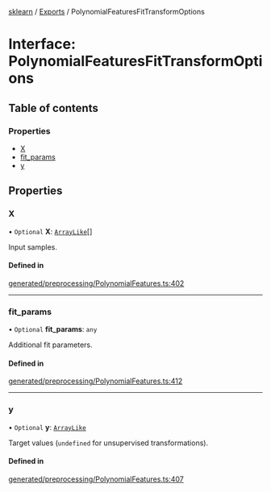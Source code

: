 [sklearn](../readme.md) / [Exports](../modules.md) / PolynomialFeaturesFitTransformOptions

# Interface: PolynomialFeaturesFitTransformOptions

## Table of contents

### Properties

- [X](PolynomialFeaturesFitTransformOptions.md#x)
- [fit\_params](PolynomialFeaturesFitTransformOptions.md#fit_params)
- [y](PolynomialFeaturesFitTransformOptions.md#y)

## Properties

### X

• `Optional` **X**: [`ArrayLike`](../modules.md#arraylike)[]

Input samples.

#### Defined in

[generated/preprocessing/PolynomialFeatures.ts:402](https://github.com/transitive-bullshit/scikit-learn-ts/blob/367336a/packages/sklearn/src/generated/preprocessing/PolynomialFeatures.ts#L402)

___

### fit\_params

• `Optional` **fit\_params**: `any`

Additional fit parameters.

#### Defined in

[generated/preprocessing/PolynomialFeatures.ts:412](https://github.com/transitive-bullshit/scikit-learn-ts/blob/367336a/packages/sklearn/src/generated/preprocessing/PolynomialFeatures.ts#L412)

___

### y

• `Optional` **y**: [`ArrayLike`](../modules.md#arraylike)

Target values (`undefined` for unsupervised transformations).

#### Defined in

[generated/preprocessing/PolynomialFeatures.ts:407](https://github.com/transitive-bullshit/scikit-learn-ts/blob/367336a/packages/sklearn/src/generated/preprocessing/PolynomialFeatures.ts#L407)
